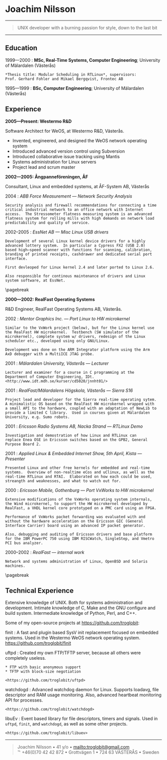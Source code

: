 Joachim Nilsson
===============

----

> UNIX developer with a burning passion for style, down to the last bit

----

Education
---------

1999—2000
:   **MSc, Real-Time Systems, Computer Engineering**;  University
    of Mälardalen (Västerås)

    *Thesis title: Modular Scheduling in RTLinux*, supervisors:
    Prof. Gerhard Fohler and Mikael Bergqvist, Frontec AB

1995—1999
:   **BSc, Computer Engineering**; University of Mälardalen (Västerås)


Experience
----------

**2005—Present: Westermo R&D**

Software Architect for WeOS, at Westermo R&D, Västerås.

* Invented, engineered, and designed the WeOS network operating system
* Introduced advanced version control using Subversion
* Introduced collaborative issue tracking using Mantis
* Systems administration for Linux servers
* Project lead and scrum master

**2002—2005: Ångpanneföreningen, ÅF**

Consultant, Linux and embedded systems, at ÅF-System AB, Västerås

2004
:   *ABB Force Measurement — Network Security Analysis*

    Security analysis and firewall recommendations for connecting a time
    critical industrial network to an office network with Internet
    access.  The Stressometer flatness measuring system is an advanced
    flatness system for rolling mills with high demands on network load
    predictability and quality of service.

2002–2005
:   *EssNet AB — Misc Linux USB drivers*

    Development of several Linux kernel device drivers for a highly
    advanced lottery system.  In particular a Cypress FX2 (USB 2.0)
    based high–speed scanner with functions for scanning, calibration,
    branding of printed receipts, cashdrawer and dedicated serial port
    interface.

    First devleoped for Linux kernel 2.4 and later ported to Linux 2.6.
  
    Also responsible for continous maintenance of drivers and Linux
    system software, at EssNet.

\pagebreak

**2000—2002: RealFast Operating Systems**

R&D Engineer, RealFast Operating Systems AB, Västerås.

2002
:   *Mentor Graphics Inc. — Port Linux to HW microkernel*

    Similar to the VxWork project (below), but for the Linux kernel use
    the RealFast HW microkernel.  Testbench (SW simulator of the
    microkernel), complete system w/ drivers, redesign of the Linux
    scheduler etc., developed using only GNU/Linux.
    
    Development was done on the ARM Integrator platform using the Arm
    AxD debugger with a MultiICE JTAG probe.

2001
:   *Mälardalen University, Västerås — Lecturer*

    Lecturer and examiner for a course in C programming at the
    Department of Computer Engineering, IDt.
    <http://www.idt.mdh.se/kurser/cd5020/jnnht01/>

2001
:   *RealFast/Mälardalens Högskola, Västerås — Sierra S16*

    Project lead and developer for the Sierra real-time operating sytem.
    A minimalistic OS based on the RealFast HW microkernel wrapped with
    a small API to the hardware, coupled with an adaptation of NewLib to
    provide a limited C library.  Used in courses given at Mälardalen
    University, e.g. Sumo robots.

2001
:   *Ericsson Radio Systems AB, Nacka Strand — RTLinux Demo*

    Investigation and demostration of how Linux and RTLinux can
	replace Enea OSE in Ericsson switches based on the GPB2, General
	Purpose Board 2.

2001
:   *Applied Linux & Embedded Internet Show, 5th April, Kista — Presenter*

    Presented Linux and other free kernels for embedded and real-time
    systems.  Overview of non-realtime eCos and uClinux, as well as the
    real-time RTLinux and RTAI.  Elaborated on how each could be used,
    streangth and weaknesses, and what to watch out for.

2000
:   *Ericsson Mobile, Gothenburg — Port VxWorks to HW microkernel*

    Extensive modifications of the VxWorks operating system internals,
    the Wind microkernel, to support the HW microkernel developed by
    RealFast, a VHDL kernel core prototyped on a PMC card using an FPGA.
  
    Performance of VxWorks packet forwarding was evaluated with and
	without the hardware acceleration on the Ericsson GIC (General
	Interface Carrier) board using an advanced IP packet generator.
  
    Also, debugging and auditing of Ericsson drivers and base platform
    for the IBM PowerPC 750 using IBM RISCWatch, SingleStep, and Vmetro
    PCI bus analyzer.

2000–2002
:   *RealFast — internal work*

    Network and systems administration of Linux, OpenBSD and Solaris
    machines.

\pagebreak

Technical Experience
--------------------

Extensive knowledge of UNIX.  Both for systems administration and
development.  Intimate knowledge of C, Make and the GNU configure and
build system.  Intermediate knowledge of Python, Perl, and C++.

Some of my open-source projects at <https://github.com/troglobit>:

finit
:   A fast and plugin based SysV init replacement focused on embedded
    systems.  Used in the Westermo WeOS network operating system.
    <https://github.com/troglobit/finit>

uftpd
:   Created my own FTP/TFTP server, because all others were
    completely useless.

    * FTP with basic anonymous support
    * TFTP with block-size negotiation

    <https://github.com/troglobit/uftpd>

watchdogd
:   Advanced watchdog daemon for Linux.  Supports loadavg, file descriptor
    and RAM usage monitoring.  Also, advanced heartbeat monitoring API for
    processes.

    <https://github.com/troglobit/watchdogd>

libuEv
:   Event based library for file descriptors, timers and signals.  Used in
    `uftpd`, `finit`, and `watchdogd`, as well as some other projects.

    <https://github.com/troglobit/libuev>

----

> Joachim Nilsson • 41 y/o • <mailto:troglobit@gmail.com>  
> ℡ +46(0)70 42 42 872 • Grottvägen 1 • 724 63 VÄSTERÅS • Sweden
